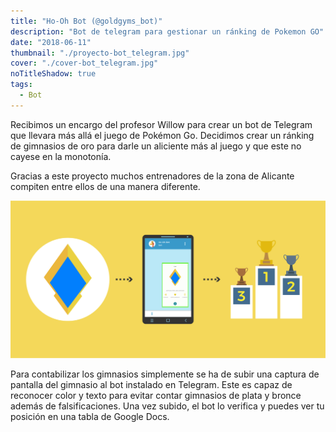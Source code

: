 ```yaml
---
title: "Ho-Oh Bot (@goldgyms_bot)"
description: "Bot de telegram para gestionar un ránking de Pokemon GO"
date: "2018-06-11"
thumbnail: "./proyecto-bot_telegram.jpg"
cover: "./cover-bot_telegram.jpg"
noTitleShadow: true
tags:
  - Bot
---
```


Recibimos un encargo del profesor Willow para crear un bot de Telegram que llevara más allá el juego de Pokémon Go. Decidimos crear un ránking de gimnasios de oro para darle un aliciente más al juego y que este no cayese en la monotonía.

Gracias a este proyecto muchos entrenadores de la zona de Alicante compiten entre ellos de una manera diferente.

<hidden>
<img src="desarollo-bot-telegram.jpg" />
</hidden>
<zoom-image src="desarollo-bot-telegram.jpg"></zoom-image>

Para contabilizar los gimnasios simplemente se ha de subir una captura de pantalla del gimnasio al bot instalado en Telegram. Este es capaz de reconocer color y texto para evitar contar gimnasios de plata y bronce además de falsificaciones. Una vez subido, el bot lo verifica y puedes ver tu posición en una tabla de Google Docs.
